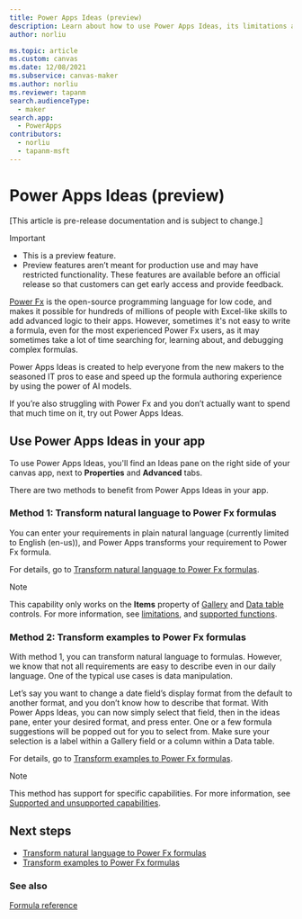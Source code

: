 ```yaml
---
title: Power Apps Ideas (preview)
description: Learn about how to use Power Apps Ideas, its limitations and supportability, and benefit from the generated formulas.
author: norliu

ms.topic: article
ms.custom: canvas
ms.date: 12/08/2021
ms.subservice: canvas-maker
ms.author: norliu
ms.reviewer: tapanm
search.audienceType: 
  - maker
search.app: 
  - PowerApps
contributors:
  - norliu
  - tapanm-msft
---
```


# Power Apps Ideas (preview)

[This article is pre-release documentation and is subject to change.]

> [!IMPORTANT]
> - This is a preview feature.
> - Preview features aren’t meant for production use and may have restricted functionality. These features are available before an official release so that customers can get early access and provide feedback.

[Power Fx](/power-platform/power-fx/overview) is the open-source programming language for low code, and makes it possible for hundreds of millions of people with Excel-like skills to add advanced logic to their apps. However, sometimes it's not easy to write a formula, even for the most experienced Power Fx users, as it may sometimes take a lot of time searching for, learning about, and debugging complex formulas.

Power Apps Ideas is created to help everyone from the new makers to the seasoned IT pros to ease and speed up the formula authoring experience by using the power of AI models.

If you’re also struggling with Power Fx and you don’t actually want to spend that much time on it, try out Power Apps Ideas.

## Use Power Apps Ideas in your app

To use Power Apps Ideas, you'll find an Ideas pane on the right side of your canvas app, next to **Properties** and **Advanced** tabs.

There are two methods to benefit from Power Apps Ideas in your app.

### Method 1: Transform natural language to Power Fx formulas

You can enter your requirements in plain natural language (currently limited to English (en-us)), and Power Apps transforms your requirement to Power Fx formula.

For details, go to [Transform natural language to Power Fx formulas](power-apps-ideas-transform.md).

> [!NOTE]
> This capability only works on the **Items** property of [Gallery](controls/control-gallery.md) and [Data table](controls/control-data-table.md) controls. For more information, see [limitations](power-apps-ideas-transform.md#limitations), and [supported functions](power-apps-ideas-transform.md#supported-power-fx-functions).

### Method 2: Transform examples to Power Fx formulas

With method 1, you can transform natural language to formulas. However, we know that not all requirements are easy to describe even in our daily language. One of the typical use cases is data manipulation.

Let’s say you want to change a date field’s display format from the default to another format, and you don’t know how to describe that format. With Power Apps Ideas, you can now simply select that field, then in the ideas pane, enter your desired format, and press enter. One or a few formula suggestions will be popped out for you to select from.
Make sure your selection is a label within a Gallery field or a column within a Data table.

For details, go to [Transform examples to Power Fx formulas](power-apps-ideas-train-examples.md).

> [!NOTE]
> This method has support for specific capabilities. For more information, see [Supported and unsupported capabilities](power-apps-ideas-train-examples.md#supported-and-unsupported-capabilities).

## Next steps

- [Transform natural language to Power Fx formulas](power-apps-ideas-transform.md)
- [Transform examples to Power Fx formulas](power-apps-ideas-train-examples.md)

### See also

[Formula reference](formula-reference.md)
